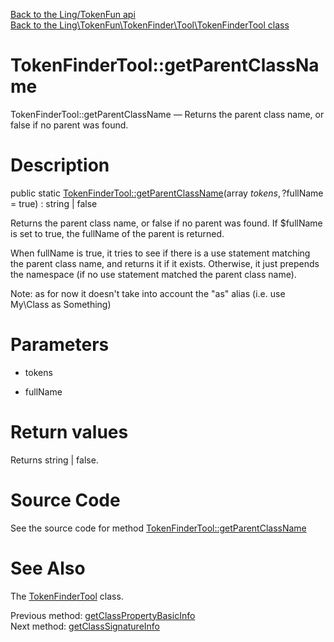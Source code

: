 [Back to the Ling/TokenFun api](https://github.com/lingtalfi/TokenFun/blob/master/doc/api/Ling/TokenFun.md)<br>
[Back to the Ling\TokenFun\TokenFinder\Tool\TokenFinderTool class](https://github.com/lingtalfi/TokenFun/blob/master/doc/api/Ling/TokenFun/TokenFinder/Tool/TokenFinderTool.md)


TokenFinderTool::getParentClassName
================



TokenFinderTool::getParentClassName — Returns the parent class name, or false if no parent was found.




Description
================


public static [TokenFinderTool::getParentClassName](https://github.com/lingtalfi/TokenFun/blob/master/doc/api/Ling/TokenFun/TokenFinder/Tool/TokenFinderTool/getParentClassName.md)(array $tokens, ?$fullName = true) : string | false




Returns the parent class name, or false if no parent was found.
If $fullName is set to true, the fullName of the parent is returned.


When fullName is true, it tries to see if there is a use statement matching
the parent class name, and returns it if it exists.
Otherwise, it just prepends the namespace (if no use statement matched the parent class name).

Note: as for now it doesn't take into account the "as" alias (i.e. use My\Class as Something)




Parameters
================


- tokens

    

- fullName

    


Return values
================

Returns string | false.








Source Code
===========
See the source code for method [TokenFinderTool::getParentClassName](https://github.com/lingtalfi/TokenFun/blob/master/TokenFinder/Tool/TokenFinderTool.php#L205-L237)


See Also
================

The [TokenFinderTool](https://github.com/lingtalfi/TokenFun/blob/master/doc/api/Ling/TokenFun/TokenFinder/Tool/TokenFinderTool.md) class.

Previous method: [getClassPropertyBasicInfo](https://github.com/lingtalfi/TokenFun/blob/master/doc/api/Ling/TokenFun/TokenFinder/Tool/TokenFinderTool/getClassPropertyBasicInfo.md)<br>Next method: [getClassSignatureInfo](https://github.com/lingtalfi/TokenFun/blob/master/doc/api/Ling/TokenFun/TokenFinder/Tool/TokenFinderTool/getClassSignatureInfo.md)<br>


